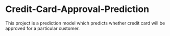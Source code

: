 # Credit-Card-Approval-Prediction
This project is a prediction model which predicts whether credit card will be approved for a particular customer.
